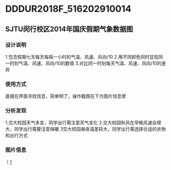 # DDDUR2018F_516202910014  
## SJTU闵行校区2014年国庆假期气象数据图 

### 设计说明  
1.包含假期七天每天每隔一小时的气温、风速、风向/10
2.用不同颜色同时显现同一时刻气温、风速、风向/10的数值
3.对比同一时刻每天气温、风速、风向/10的差异

### 使用方式  
直接在界面寻找信息，简单明了，操作截图在下方图片信息里  

### 分析发现
1.交大校园天气多变，同学出行需注意天气变化
2.交大校园秋风在早晚风速会增大，同学出行需要注意保暖
3交大校园昼夜温差较大，同学出行需选择合适的衣物和出行方式

### 图片信息
！[1](https://pan.baidu.com/s/1OSOtfijejKi5ukhV7CGHEg)
